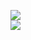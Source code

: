 [![](https://img.shields.io/badge/Made%20With-Github%20Spray-lightgrey.svg?style=for-the-badge&logo=github)](https://github.com/Annihil/github-spray#28213)  
[![](https://i.imgur.com/2DrTn0Z.gif)](https://github.com/Annihil/github-spray)